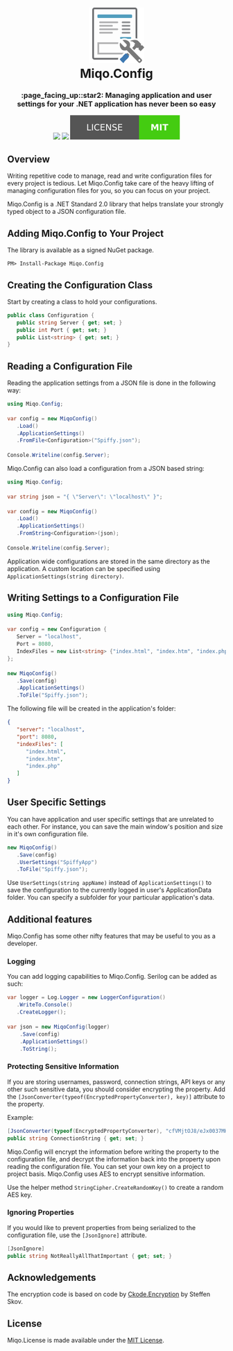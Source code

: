 <h1 align="center">
   <br>
   <img src ="./.github/miqo.config.png" width="128" height="128"/>
   <br>
   Miqo.Config
   <br>
</h1>
<h3 align="center">
   :page_facing_up::star2: Managing application and user settings for your .NET application has never been so easy
</h3>
<p align="center">
<a href="https://ci.appveyor.com/project/natsuo/miqo-config"><img src="https://img.shields.io/appveyor/ci/natsuo/miqo-config.svg?style=for-the-badge&logo=appveyor"/></a>
<a href="https://travis-ci.org/miqo-no/Miqo.Config"><img src="https://img.shields.io/travis/miqo-no/Miqo.Config.svg?style=for-the-badge&logo=travis"></a>
<a href="./LICENSE.md"><img src=".github/mit.svg"/></a>
</p>

## Overview

Writing repetitive code to manage, read and write configuration files for every project is tedious. Let Miqo.Config take care of the heavy lifting of managing configuration files for you, so you can focus on your project.

Miqo.Config is a .NET Standard 2.0 library that helps translate your strongly typed object to a JSON configuration file.

## Adding Miqo.Config to Your Project

The library is available as a signed NuGet package.

```
PM> Install-Package Miqo.Config
```

## Creating the Configuration Class

Start by creating a class to hold your configurations.

```csharp
public class Configuration {
   public string Server { get; set; }
   public int Port { get; set; }
   public List<string> { get; set; }
}
```

## Reading a Configuration File

Reading the application settings from a JSON file is done in the following way:

```csharp
using Miqo.Config;

var config = new MiqoConfig()
   .Load()
   .ApplicationSettings()
   .FromFile<Configuration>("Spiffy.json");

Console.Writeline(config.Server);
```

Miqo.Config can also load a configuration from a JSON based string:

```csharp
using Miqo.Config;

var string json = "{ \"Server\": \"localhost\" }";

var config = new MiqoConfig()
   .Load()
   .ApplicationSettings()
   .FromString<Configuration>(json);

Console.Writeline(config.Server);
```

Application wide configurations are stored in the same directory as the application. A custom location can be specified using ```ApplicationSettings(string directory)```.

## Writing Settings to a Configuration File

```csharp
using Miqo.Config;

var config = new Configuration {
   Server = "localhost",
   Port = 8080,
   IndexFiles = new List<string> {"index.html", "index.htm", "index.php"}
};

new MiqoConfig()
   .Save(config)
   .ApplicationSettings()
   .ToFile("Spiffy.json");
```

The following file will be created in the application's folder:

```json
{
   "server": "localhost",
   "port": 8080,
   "indexFiles": [
      "index.html",
      "index.htm",
      "index.php"
   ]
}
```

## User Specific Settings

You can have application and user specific settings that are unrelated to each other. For instance, you can save the main window's position and size in it's own configuration file.

```csharp
new MiqoConfig()
   .Save(config)
   .UserSettings("SpiffyApp")
   .ToFile("Spiffy.json");
```

Use ```UserSettings(string appName)``` instead of ```ApplicationSettings()``` to save the configuration to the currently logged in user's ApplicationData folder. You can specify a subfolder for your particular application's data.

## Additional features

Miqo.Config has some other nifty features that may be useful to you as a developer.

### Logging

You can add logging capabilities to Miqo.Config. Serilog can be added as such:

```csharp
var logger = Log.Logger = new LoggerConfiguration()
   .WriteTo.Console()
   .CreateLogger();

var json = new MiqoConfig(logger)
    .Save(config)
    .ApplicationSettings()
    .ToString();
```

### Protecting Sensitive Information

If you are storing usernames, password, connection strings, API keys or any other such sensitive data, you should consider encrypting the property. Add the ```[JsonConverter(typeof(EncryptedPropertyConverter), key)]``` attribute to the property.

Example:

```csharp
[JsonConverter(typeof(EncryptedPropertyConverter), "cfVMjtOJ8/eJx0037MHNym3awHj9iAUBdM/bmiLUvlc=")]
public string ConnectionString { get; set; }
```

Miqo.Config will encrypt the information before writing the property to the configuration file, and decrypt the information back into the property upon reading the configuration file. You can set your own key on a project to project basis. Miqo.Config uses AES to encrypt sensitive information.

Use the helper method `StringCipher.CreateRandomKey()` to create a random AES key.

### Ignoring Properties

If you would like to prevent properties from being serialized to the configuration file, use the ```[JsonIgnore]``` attribute.

```csharp
[JsonIgnore]
public string NotReallyAllThatImportant { get; set; }
```

## Acknowledgements

The encryption code is based on code by [Ckode.Encryption](https://github.com/NQbbe/Ckode.Encryption/) by Steffen Skov.

## License

Miqo.License is made available under the [MIT License](LICENSE).
